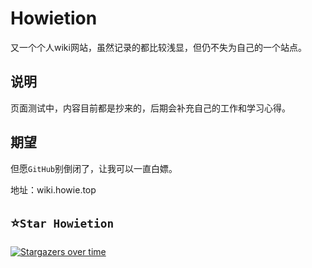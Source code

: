# Howietion

又一个个人wiki网站，虽然记录的都比较浅显，但仍不失为自己的一个站点。

## 说明

页面测试中，内容目前都是抄来的，后期会补充自己的工作和学习心得。

## 期望

但愿`GitHub`别倒闭了，让我可以一直白嫖。

地址：wiki.howie.top

## ⭐`Star Howietion`

[![Stargazers over time](https://starchart.cc/Howietion/Howietion.github.io.svg)](https://starchart.cc/Howietion/Howietion.github.io)